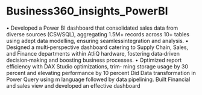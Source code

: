 # Business360_insights_PowerBI

• Developed a Power BI dashboard that consolidated sales data from
diverse sources (CSV/SQL), aggregating 1.5M+ records across 10+
tables using adept data modelling, ensuring seamlessintegration and
analysis.
• Designed a multi‐perspective dashboard catering to Supply Chain,
Sales, and Finance departments within AtliQ hardware, fostering
data‐driven decision‐making and boosting business processes.
• Optimized report efficiency with DAX Studio optimizations, trim‐
ming storage usage by 30 percent and elevating performance by 10
percent
Did Data transformation in Power Query using m language followed
by data pipelining.
Built Financial and sales view and developed an effective dashboard
